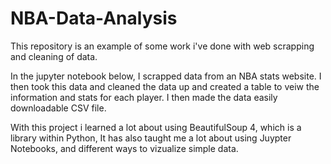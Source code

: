# NBA-Data-Analysis
This repository is an example of some work i've done with web scrapping and cleaning of data.

In the jupyter notebook below, I scrapped data from an NBA stats website. I then took this data and cleaned
the data up and created a table to veiw the information and stats for each player. 
I then made the data easily downloadable CSV file.

With this project i learned a lot about using BeautifulSoup 4, which is a library within Python, 
It has also taught me a lot about using Juypter Notebooks, and different ways to vizualize simple data.
